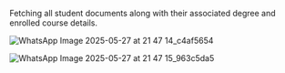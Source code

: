 Fetching all student documents along with their associated degree and enrolled course details.


![WhatsApp Image 2025-05-27 at 21 47 14_c4af5654](https://github.com/user-attachments/assets/3d2660cc-b62c-4d02-881f-f199e9b14039)

![WhatsApp Image 2025-05-27 at 21 47 15_963c5da5](https://github.com/user-attachments/assets/51fe1a2d-df3a-412c-b9cd-264c4f4fb942)

